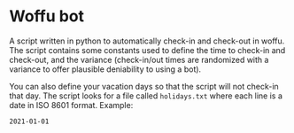 # Woffu bot

A script written in python to automatically check-in and check-out in woffu.
The script contains some constants used to define the time to check-in and
check-out, and the variance (check-in/out times are randomized with a variance
to offer plausible deniability to using a bot).

You can also define your vacation days so that the script will not check-in
that day.  The script looks for a file called `holidays.txt` where each line is
a date in ISO 8601 format.  Example:
```
2021-01-01
```
